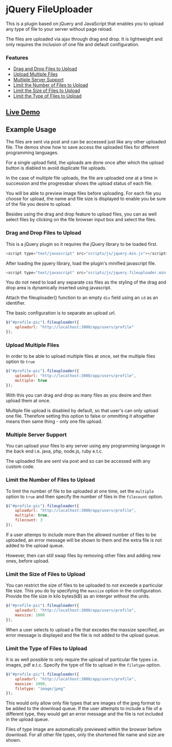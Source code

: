 # jQuery FileUploader

This is a plugin based on jQuery and JavaScript that enables you to upload any type of file to your server without page reload. 

The files are uploaded via ajax through drag and drop. It is lightweight and only requires the inclusion of one file and default configuration.

### Features ###
* [Drag and Drop Files to Upload](#draganddrop)
* [Upload Multiple Files](#multiplefiles)
* [Multiple Server Support](#anyserver)
* [Limit the Number of Files to Upload](#filecountlimit)
* [Limit the Size of Files to Upload](#filesizelimit)
* [Limit the Type of Files to Upload](#filetypelimit)

## [Live Demo](https://GeoffreyOliver.github.io/jquery.fileuploader/index.html) ###

## Example Usage ##

The files are sent via post and can be accessed just like any other uploaded file. The demos show how to save access the uploaded files for different programming languages.

For a single upload field, the uploads are done once after which the upload button is diabled to avoid duplicate file uploads.

In the case of multiple file uploads, the file are uploaded one at a time in succession and the progressbar shows the upload status of each file.

You will be able to preview image files before uploading. For each file you choose for upload, the name and file size is displayed to enable you be sure of the file you desire to upload.

Besides using the drag and drop feature to upload files, you can as well select files by clicking on the file browser input box and select the files.

### <a name="draganddrop"> Drag and Drop Files to Upload </a> ###

This is a jQuery plugin so it requires the jQuery library to be loaded first.

```javascript
<script type="text/javascript" src="scripts/js/jquery.min.js"></script> 
```

After loading the jquery library, load the plugin's minified javascript file.

```javascript 
<script type="text/javascript" src="scripts/js/jquery.fileuploader.min.js"></script> 
```
You do not need to load any separate css files as the styling of the drag and drop area is dynamically inserted using javascript. 

Attach the fileuploader() function to an empty ` div ` field using an ` id ` as an identifier. 

The basic configuration is to separate an upload url.

```javascript 
$("#profile-pic").fileuploader({
	uploadurl: "http://localhost:3000/app/users/profile"
}); 
```
### <a name="multiplefiles"> Upload Multiple Files </a> ### 

In order to be able to upload multiple files at once, set the multiple files option to ` true ` 

```javascript 
$("#profile-pic").fileuploader({
	uploadurl: "http://localhost:3000/app/users/profile",
	multiple: true
}); 
```

With this you can drag and drop as many files as you desire and then upload them at once.

Multiple file upload is disabled by default, so that user's can only upload one file. Therefore setting this option to false or ommitting it altogether means then same thing - only one file upload.

### <a name="anyserver"> Multiple Server Support </a> ### 

You can upload your files to any server using any programming language in the back end i.e. java, php, node.js, ruby e.t.c.

The uploaded file are sent via post and so can be accessed with any custom code.

### <a name="filecountlimit"> Limit the Number of Files to Upload </a> ### 

To limit the number of file to be uploaded at one time, set the ` multiple ` option to ` true ` and then specify the number of files in the ` filecount ` option.

```javascript 
$("#profile-pic").fileuploader({
	uploadurl: "http://localhost:3000/app/users/profile",
	multiple: true,
	filecount: 3
}); 
```

If a user attemps to include more than the allowed number of files to be uploaded, an error message will be shown to them and the extra file is not added to the upload queue.

However, then can still swap files by removing other files and adding new ones, before upload.

### <a name="filesizelimit"> Limit the Size of Files to Upload </a> ### 

You can restrict the size of files to be uploaded to not exceede a particular file size. This you do by specifying the ` maxsize ` option in the configuration. Provide the file size in kilo bytes(kB) as an interger without the units.

```javascript 
$("#profile-pic").fileuploader({
	uploadurl: "http://localhost:3000/app/users/profile",
	maxsize: 1000
}); 
```

When a user selects to upload a file that excedes the maxsize specified, an error message is displayed and the file is not added to the upload queue.

### <a name="filetypelimit"> Limit the Type of Files to Upload </a> ### 

It is as well possible to only require the upload of particular file types i.e. images, pdf e.t.c.
Specify the type of file to upload in the ` filetype ` option. 

```javascript 
$("#profile-pic").fileuploader({
	uploadurl: "http://localhost:3000/app/users/profile",
	maxsize: 1000,
	filetype: "image/jpeg"
}); 
```

This would only allow only file types that are images of the jpeg format to be added to the download queue. If the user attempts to include a file of a different type, they would get an error message and the file is not included in the upload queue.

Files of type image are automatically previewed within the browser before download. For all other file types, only the shortened file name and size are shown.